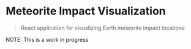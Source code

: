 # Meteorite Impact Visualization

> React application for visualizing Earth meteorite impact locations

NOTE: This is a work in progress
